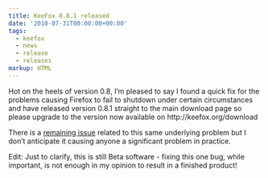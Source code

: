 ```yaml
---
title: KeeFox 0.8.1 released
date: '2010-07-31T00:00:00+00:00'
tags:
  - keefox
  - news
  - release
  - releases
markup: HTML
---
```

<p>Hot  on the heels of version 0.8, I’m pleased to say I found a quick fix for  the problems causing Firefox to fail to shutdown under certain  circumstances and have released version 0.8.1 straight to the main  download page so please upgrade to the version now available on http://keefox.org/download
</p>
<p>There is a <a href="https://sourceforge.net/apps/trac/keefox/ticket/48" title="Go to https://sourceforge.net/apps/trac/keefox/ticket/48" target="_blank" class="externlink">remaining issue</a> related to this same underlying problem but I don’t anticipate it causing anyone a significant problem in practice.
</p>
<p>Edit: Just to clarify, this is still Beta software - fixing this one  bug, while important, is not enough in my opinion to result in a  finished product!</p>
